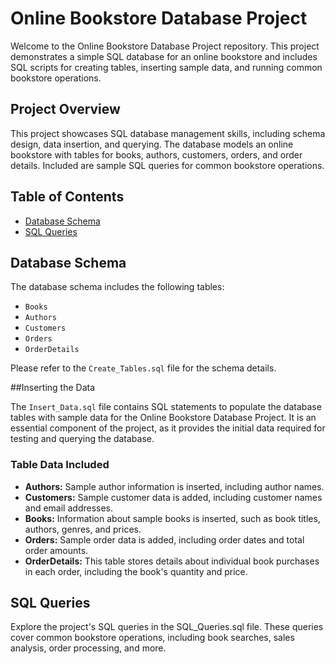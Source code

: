# Online Bookstore Database Project

Welcome to the Online Bookstore Database Project repository. This project demonstrates a simple SQL database for an online bookstore and includes SQL scripts for creating tables, inserting sample data, and running common bookstore operations.

## Project Overview

This project showcases SQL database management skills, including schema design, data insertion, and querying. The database models an online bookstore with tables for books, authors, customers, orders, and order details. Included are sample SQL queries for common bookstore operations.

## Table of Contents

- [Database Schema](#database-schema)
- [SQL Queries](#sql-queries)

  
## Database Schema

The database schema includes the following tables:

- `Books`
- `Authors`
- `Customers`
- `Orders`
- `OrderDetails`

Please refer to the `Create_Tables.sql` file for the schema details.

##Inserting the Data

The `Insert_Data.sql` file contains SQL statements to populate the database tables with sample data for the Online Bookstore Database Project. It is an essential component of the project, as it provides the initial data required for testing and querying the database.

### Table Data Included

- **Authors:** Sample author information is inserted, including author names.
- **Customers:** Sample customer data is added, including customer names and email addresses.
- **Books:** Information about sample books is inserted, such as book titles, authors, genres, and prices.
- **Orders:** Sample order data is added, including order dates and total order amounts.
- **OrderDetails:** This table stores details about individual book purchases in each order, including the book's quantity and price.

## SQL Queries
Explore the project's SQL queries in the SQL_Queries.sql file. These queries cover common bookstore operations, including book searches, sales analysis, order processing, and more.



